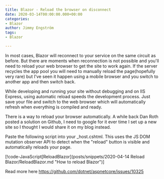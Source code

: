 ```yaml
---
title: Blazor - Reload the browser on disconnect
date: 2020-03-14T00:00:00.000+00:00
categories:
- Blazor
author: Jimmy Engström
tags:
- Blazor

---
```


In most cases, Blazor will reconnect to your service on the same circuit as before.
But there are moments when reconnection is not possible and you'll need to reload your web browser to get the site to work again.
If the server recycles the app pool you will need to manually reload the page(hopefully very rare) but  I've seen it happen using a mobile browser and you switch to another app and then switch back.

While developing and running your site without debugging and on IIS Express, using automatic reload speeds the development process.
Just save your file and switch to the web browser which will automatically refresh when everything is compiled and ready.


There is a way to reload your browser automatically.
A while back Dan Roth posted a solution on Github, I need to google for it ever time I set up a new site so I thought I would share it on my blog instead.

Paste the following script into your _host.cshtml.
This uses the JS DOM mutation observer API to detect when the "reload" button is visible and automatically reloads your page.

[!code-JavaScript[ReloadBlazor](posts/snippets/2020-04-14 Reload Blazor/ReloadBlazor.md "How to reload Blazor")]

Read more here https://github.com/dotnet/aspnetcore/issues/10325
